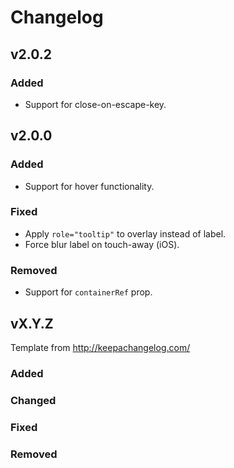 # Changelog

## v2.0.2

### Added

* Support for close-on-escape-key.

## v2.0.0

### Added

* Support for hover functionality.

### Fixed

* Apply `role="tooltip"` to overlay instead of label.
* Force blur label on touch-away (iOS).

### Removed

* Support for `containerRef` prop.

## vX.Y.Z

Template from http://keepachangelog.com/

### Added

### Changed

### Fixed

### Removed

